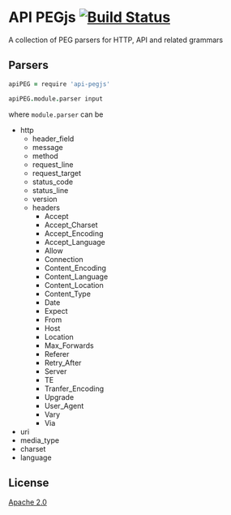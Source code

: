 # API PEGjs [![Build Status][2]][1]

A collection of PEG parsers for HTTP, API and related grammars


## Parsers

```coffee
apiPEG = require 'api-pegjs'

apiPEG.module.parser input
```

where `module.parser` can be

* http
  * header_field
  * message
  * method
  * request_line
  * request_target
  * status_code
  * status_line
  * version
  * headers
    * Accept
    * Accept_Charset
    * Accept_Encoding
    * Accept_Language
    * Allow
    * Connection
    * Content_Encoding
    * Content_Language
    * Content_Location
    * Content_Type
    * Date
    * Expect
    * From
    * Host
    * Location
    * Max_Forwards
    * Referer
    * Retry_After
    * Server
    * TE
    * Tranfer_Encoding
    * Upgrade
    * User_Agent
    * Vary
    * Via
* uri
* media_type
* charset
* language


## License

[Apache 2.0](LICENSE)


  [1]: https://travis-ci.org/andreineculau/api-pegjs
  [2]: https://travis-ci.org/andreineculau/api-pegjs.png
